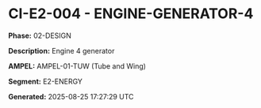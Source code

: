 # CI-E2-004 - ENGINE-GENERATOR-4

**Phase:** 02-DESIGN

**Description:** Engine 4 generator

**AMPEL:** AMPEL-01-TUW (Tube and Wing)

**Segment:** E2-ENERGY

**Generated:** 2025-08-25 17:27:29 UTC
